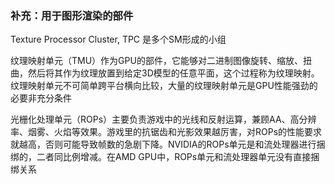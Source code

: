 ### 补充：用于图形渲染的部件

Texture Processor Cluster, TPC 是多个SM形成的小组

纹理映射单元（TMU）作为GPU的部件，它能够对二进制图像旋转、缩放、扭曲，然后将其作为纹理放置到给定3D模型的任意平面，这个过程称为纹理映射。纹理映射单元不可简单跨平台横向比较，大量的纹理映射单元是GPU性能强劲的必要非充分条件

光栅化处理单元（ROPs）主要负责游戏中的光线和反射运算，兼顾AA、高分辨率、烟雾、火焰等效果。游戏里的抗锯齿和光影效果越厉害，对ROPs的性能要求就越高，否则可能导致帧数的急剧下降。NVIDIA的ROPs单元是和流处理器进行捆绑的，二者同比例增减。在AMD GPU中，ROPs单元和流处理器单元没有直接捆绑关系